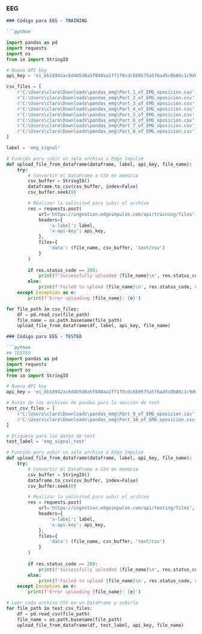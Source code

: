 ### EEG

```markdown
### Código para EEG - TRAINING

```python

import pandas as pd
import requests
import os
from io import StringIO

# Nueva API key
api_key = 'ei_bb18942ac6d4b5d8a5f040aa1ff1f0cdc6b9575a5f6a45c0b86c1c9d0c503957'

csv_files = [
    r'C:\Users\claro\Downloads\pandas_emg\Part_1_of_EMG_oposicion.csv',
    r'C:\Users\claro\Downloads\pandas_emg\Part_2_of_EMG_oposicion.csv',
    r'C:\Users\claro\Downloads\pandas_emg\Part_3_of_EMG_oposicion.csv',
    r'C:\Users\claro\Downloads\pandas_emg\Part_4_of_EMG_oposicion.csv',
    r'C:\Users\claro\Downloads\pandas_emg\Part_5_of_EMG_oposicion.csv',
    r'C:\Users\claro\Downloads\pandas_emg\Part_6_of_EMG_oposicion.csv',
    r'C:\Users\claro\Downloads\pandas_emg\Part_7_of_EMG_oposicion.csv',
    r'C:\Users\claro\Downloads\pandas_emg\Part_8_of_EMG_oposicion.csv',
]

label = 'emg_signal'

# Función para subir un solo archivo a Edge Impulse
def upload_file_from_dataframe(dataframe, label, api_key, file_name):
    try:
        # Convertir el DataFrame a CSV en memoria
        csv_buffer = StringIO()
        dataframe.to_csv(csv_buffer, index=False)
        csv_buffer.seek(0)

        # Realizar la solicitud para subir el archivo
        res = requests.post(
            url='https://ingestion.edgeimpulse.com/api/training/files',
            headers={
                'x-label': label,
                'x-api-key': api_key,
            },
            files={
                'data': (file_name, csv_buffer, 'text/csv')
            }
        )
        
        if res.status_code == 200:
            print(f'Successfully uploaded {file_name}\n', res.status_code, res.content)
        else:
            print(f'Failed to upload {file_name}\n', res.status_code, res.content)
    except Exception as e:
        print(f'Error uploading {file_name}: {e}')

for file_path in csv_files:
    df = pd.read_csv(file_path)
    file_name = os.path.basename(file_path)
    upload_file_from_dataframe(df, label, api_key, file_name)

```
```markdown
### Código para EEG - TESTEO

```python
## TESTEO
import pandas as pd
import requests
import os
from io import StringIO

# Nueva API key
api_key = 'ei_bb18942ac6d4b5d8a5f040aa1ff1f0cdc6b9575a5f6a45c0b86c1c9d0c503957'

# Rutas de los archivos de pandas para la sección de test
test_csv_files = [
    r'C:\Users\claro\Downloads\pandas_emg\Part_9_of_EMG_oposicion.csv',
    r'C:\Users\claro\Downloads\pandas_emg\Part_10_of_EMG_oposicion.csv',
]

# Etiqueta para los datos de test
test_label = 'emg_signal_test'

# Función para subir un solo archivo a Edge Impulse
def upload_file_from_dataframe(dataframe, label, api_key, file_name):
    try:
        # Convertir el DataFrame a CSV en memoria
        csv_buffer = StringIO()
        dataframe.to_csv(csv_buffer, index=False)
        csv_buffer.seek(0)

        # Realizar la solicitud para subir el archivo
        res = requests.post(
            url='https://ingestion.edgeimpulse.com/api/testing/files',
            headers={
                'x-label': label,
                'x-api-key': api_key,
            },
            files={
                'data': (file_name, csv_buffer, 'text/csv')
            }
        )
        
        if res.status_code == 200:
            print(f'Successfully uploaded {file_name}\n', res.status_code, res.content)
        else:
            print(f'Failed to upload {file_name}\n', res.status_code, res.content)
    except Exception as e:
        print(f'Error uploading {file_name}: {e}')

# Leer cada archivo CSV en un DataFrame y subirlo
for file_path in test_csv_files:
    df = pd.read_csv(file_path)
    file_name = os.path.basename(file_path)
    upload_file_from_dataframe(df, test_label, api_key, file_name)

```
